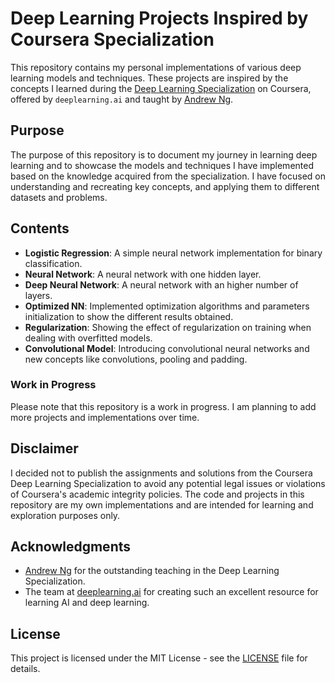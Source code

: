 # Deep Learning Projects Inspired by Coursera Specialization

This repository contains my personal implementations of various deep learning models and techniques. These projects are inspired by the concepts I learned during the [Deep Learning Specialization](https://www.coursera.org/specializations/deep-learning) on Coursera, offered by `deeplearning.ai` and taught by [Andrew Ng](http://www.andrewng.org/).

## Purpose

The purpose of this repository is to document my journey in learning deep learning and to showcase the models and techniques I have implemented based on the knowledge acquired from the specialization. I have focused on understanding and recreating key concepts, and applying them to different datasets and problems.

## Contents
- **Logistic Regression**: A simple neural network implementation for binary classification.
- **Neural Network**: A neural network with one hidden layer.
- **Deep Neural Network**: A neural network with an higher number of layers.
- **Optimized NN**: Implemented optimization algorithms and parameters initialization to show the different results obtained.
- **Regularization**: Showing the effect of regularization on training when dealing with overfitted models.
- **Convolutional Model**: Introducing convolutional neural networks and new concepts like convolutions, pooling and padding.

### Work in Progress

Please note that this repository is a work in progress. I am planning to add more projects and implementations over time.

## Disclaimer

I decided not to publish the assignments and solutions from the Coursera Deep Learning Specialization to avoid any potential legal issues or violations of Coursera's academic integrity policies. The code and projects in this repository are my own implementations and are intended for learning and exploration purposes only.

## Acknowledgments

- [Andrew Ng](http://www.andrewng.org/) for the outstanding teaching in the Deep Learning Specialization.
- The team at [deeplearning.ai](https://www.deeplearning.ai/) for creating such an excellent resource for learning AI and deep learning.

## License

This project is licensed under the MIT License - see the [LICENSE](../LICENSE) file for details.
